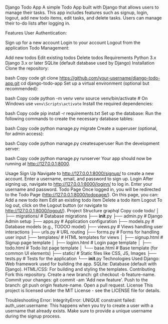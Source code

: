 Django Todo App
A simple Todo App built with Django that allows users to manage their tasks. This app includes features such as signup, login, logout, add new todo items, edit tasks, and delete tasks. Users can manage their to-do lists after logging in.

Features
User Authentication:

Sign up for a new account
Login to your account
Logout from the application
Todo Management:

Add new todos
Edit existing todos
Delete todos
Requirements
Python 3.x
Django 3.x or later
SQLite (default database used by Django)
Installation
Clone the repository:

bash
Copy code
git clone https://github.com/your-username/django-todo-app.git
cd django-todo-app
Set up a virtual environment (optional but recommended):

bash
Copy code
python -m venv venv
source venv/bin/activate   # On Windows use `venv\Scripts\activate`
Install the required dependencies:

bash
Copy code
pip install -r requirements.txt
Set up the database: Run the following commands to create the necessary database tables:

bash
Copy code
python manage.py migrate
Create a superuser (optional, for admin access):

bash
Copy code
python manage.py createsuperuser
Run the development server:

bash
Copy code
python manage.py runserver
Your app should now be running at http://127.0.0.1:8000.

Usage
Sign Up
Navigate to http://127.0.0.1:8000/signup/ to create a new account.
Enter a username, email, and password to sign up.
Login
After signing up, navigate to http://127.0.0.1:8000/loginn/ to log in.
Enter your username and password.
Todo Page
Once logged in, you will be redirected to the Todo Page (http://127.0.0.1:8000/todopage/).
On this page, you can:
Add a new todo item
Edit an existing todo item
Delete a todo item
Logout
To log out, click on the Logout button (or navigate to http://127.0.0.1:8000/logout/).
Project Structure
graphql
Copy code
todo/
│
├── migrations/             # Database migrations
├── __init__.py
├── admin.py                # Django Admin setup
├── apps.py                 # Application configuration
├── models.py               # Database models (e.g., TODOO model)
├── views.py                # Views handling user interactions
├── urls.py                 # URL routing
├── forms.py                # Forms for handling user input
├── templates/              # HTML templates for views
│   ├── signup.html         # Signup page template
│   ├── loginn.html         # Login page template
│   ├── todo.html           # Todo list page template
│   └── base.html           # Base template (for common UI elements)
├── static/                 # Static files like CSS, JS, Images
├── tests.py                # Tests for the application
└── __init__.py
Technologies Used
Django: Web framework used for building the app.
SQLite: Database (default with Django).
HTML/CSS: For building and styling the templates.
Contributing
Fork this repository.
Create a new branch: git checkout -b feature-name.
Commit your changes: git commit -am 'Add new feature'.
Push to the branch: git push origin feature-name.
Open a pull request.
License
This project is licensed under the MIT License - see the LICENSE file for details.

Troubleshooting
Error: IntegrityError: UNIQUE constraint failed: auth_user.username: This happens when you try to create a user with a username that already exists. Make sure to provide a unique username during the signup process.
